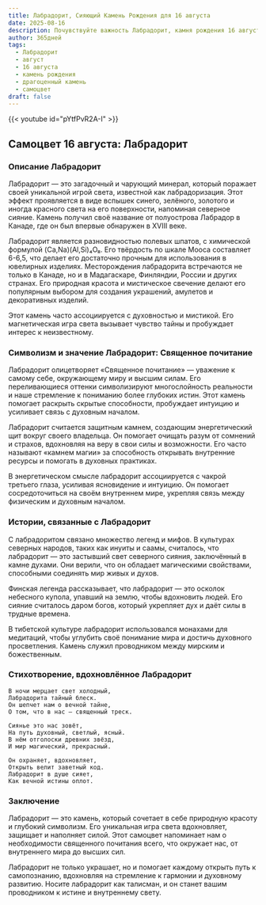 ```yaml
---
title: Лабрадорит, Сияющий Камень Рождения для 16 августа
date: 2025-08-16
description: Почувствуйте важность Лабрадорит, камня рождения 16 августа, который символизирует Священное почитание. Пусть его красота и значение осветят ваш день.
author: 365дней
tags:
  - Лабрадорит
  - август
  - 16 августа
  - камень рождения
  - драгоценный камень
  - самоцвет
draft: false
---
```


{{< youtube id="pYtfPvR2A-I" >}}

## Самоцвет 16 августа: Лабрадорит

### Описание Лабрадорит

Лабрадорит — это загадочный и чарующий минерал, который поражает своей уникальной игрой света, известной как лабрадоризация. Этот эффект проявляется в виде вспышек синего, зелёного, золотого и иногда красного света на его поверхности, напоминая северное сияние. Камень получил своё название от полуострова Лабрадор в Канаде, где он был впервые обнаружен в XVIII веке.

Лабрадорит является разновидностью полевых шпатов, с химической формулой (Ca,Na)(Al,Si)₄O₈. Его твёрдость по шкале Мооса составляет 6-6,5, что делает его достаточно прочным для использования в ювелирных изделиях. Месторождения лабрадорита встречаются не только в Канаде, но и в Мадагаскаре, Финляндии, России и других странах. Его природная красота и мистическое свечение делают его популярным выбором для создания украшений, амулетов и декоративных изделий.

Этот камень часто ассоциируется с духовностью и мистикой. Его магнетическая игра света вызывает чувство тайны и пробуждает интерес к неизвестному.

### Символизм и значение Лабрадорит: Священное почитание

Лабрадорит олицетворяет «Священное почитание» — уважение к самому себе, окружающему миру и высшим силам. Его переливающиеся оттенки символизируют многослойность реальности и наше стремление к пониманию более глубоких истин. Этот камень помогает раскрыть скрытые способности, пробуждает интуицию и усиливает связь с духовным началом.

Лабрадорит считается защитным камнем, создающим энергетический щит вокруг своего владельца. Он помогает очищать разум от сомнений и страхов, вдохновляя на веру в свои силы и возможности. Его часто называют «камнем магии» за способность открывать внутренние ресурсы и помогать в духовных практиках.

В энергетическом смысле лабрадорит ассоциируется с чакрой третьего глаза, усиливая ясновидение и интуицию. Он помогает сосредоточиться на своём внутреннем мире, укрепляя связь между физическим и духовным началом.

### Истории, связанные с Лабрадорит

С лабрадоритом связано множество легенд и мифов. В культурах северных народов, таких как инуиты и саамы, считалось, что лабрадорит — это застывший свет северного сияния, заключённый в камне духами. Они верили, что он обладает магическими свойствами, способными соединять мир живых и духов.

Финская легенда рассказывает, что лабрадорит — это осколок небесного купола, упавший на землю, чтобы вдохновить людей. Его сияние считалось даром богов, который укрепляет дух и даёт силы в трудные времена.

В тибетской культуре лабрадорит использовался монахами для медитаций, чтобы углубить своё понимание мира и достичь духовного просветления. Камень служил проводником между мирским и божественным.

### Стихотворение, вдохновлённое Лабрадорит

```
В ночи мерцает свет холодный,  
Лабрадорита тайный блеск.  
Он шепчет нам о вечной тайне,  
О том, что в нас — священный треск.

Сиянье это нас зовёт,  
На путь духовный, светлый, ясный.  
В нём отголоски древних звёзд,  
И мир магический, прекрасный.

Он охраняет, вдохновляет,  
Открыть велит заветный код.  
Лабрадорит в душе сияет,  
Как вечной истины оплот.
```

### Заключение

Лабрадорит — это камень, который сочетает в себе природную красоту и глубокий символизм. Его уникальная игра света вдохновляет, защищает и наполняет силой. Этот самоцвет напоминает нам о необходимости священного почитания всего, что окружает нас, от внутреннего мира до высших сил.

Лабрадорит не только украшает, но и помогает каждому открыть путь к самопознанию, вдохновляя на стремление к гармонии и духовному развитию. Носите лабрадорит как талисман, и он станет вашим проводником к истине и внутреннему свету.